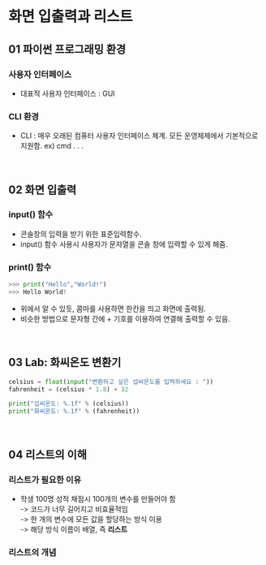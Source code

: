 # 화면 입출력과 리스트

## 01 파이썬 프로그래밍 환경

### 사용자 인터페이스

- 대표적 사용자 인터페이스 : GUI

### CLI 환경

- CLI : 매우 오래된 컴퓨터 사용자 인터페이스 체계. 모든 운영체제에서 기본적으로 지원함. ex) cmd . . .

<br>

## 02 화면 입출력

### input() 함수

- 콘솔창의 입력을 받기 위한 표준입력함수.
- input() 함수 사용시 사용자가 문자열을 콘솔 창에 입력할 수 있게 해줌.

### print() 함수

```py
>>> print("Hello","World!")
>>> Hello World!
```

- 위에서 알 수 있듯, 콤마를 사용하면 한칸을 띄고 화면에 출력됨.
- 비슷한 방법으로 문자형 간에 + 기호를 이용하여 연결해 출력할 수 있음.

<br>

## 03 Lab: 화씨온도 변환기

```py
celsius = float(input("변환하고 싶은 섭씨온도를 입력하세요 : "))
fahrenheit = (celsius * 1.8) + 32

print("섭씨온도: %.1f" % (celsius))
print("화씨온도: %.1f" % (fahrenheit))
```

<br>

## 04 리스트의 이해

### 리스트가 필요한 이유

- 학생 100명 성적 채점시 100개의 변수를 만들어야 함  
  -> 코드가 너무 길어지고 비효율적임  
  -> 한 개의 변수에 모든 값을 할당하는 방식 이용  
  -> 해당 방식 이름이 배열, 즉 **리스트**

### 리스트의 개념
